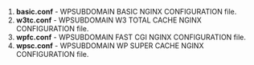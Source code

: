 1. **basic.conf** - WPSUBDOMAIN BASIC NGINX CONFIGURATION file.
1. **w3tc.conf** - WPSUBDOMAIN W3 TOTAL CACHE NGINX CONFIGURATION file.
1. **wpfc.conf** - WPSUBDOMAIN FAST CGI NGINX CONFIGURATION file.
1. **wpsc.conf** - WPSUBDOMAIN WP SUPER CACHE NGINX CONFIGURATION file.